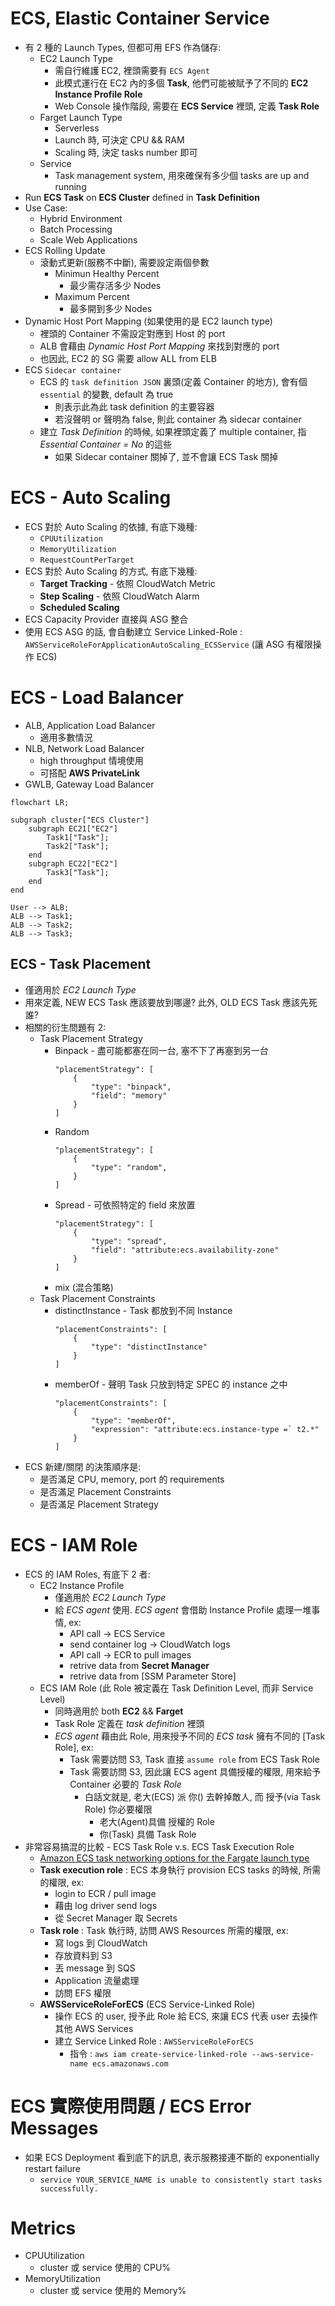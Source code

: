 # ECS, Elastic Container Service

- 有 2 種的 Launch Types, 但都可用 EFS 作為儲存:
  - EC2 Launch Type
    - 需自行維護 EC2, 裡頭需要有 `ECS Agent`
    - 此模式運行在 EC2 內的多個 **Task**, 他們可能被賦予了不同的 **EC2 Instance Profile Role**
    - Web Console 操作階段, 需要在 **ECS Service** 裡頭, 定義 **Task Role**
  - Farget Launch Type
    - Serverless
    - Launch 時, 可決定 CPU && RAM
    - Scaling 時, 決定 tasks number 即可
  - Service
    - Task management system, 用來確保有多少個 tasks are up and running
- Run **ECS Task** on **ECS Cluster** defined in **Task Definition**
- Use Case:
  - Hybrid Environment
  - Batch Processing
  - Scale Web Applications
- ECS Rolling Update
  - 滾動式更新(服務不中斷), 需要設定兩個參數
    - Minimun Healthy Percent
      - 最少需存活多少 Nodes
    - Maximum Percent
      - 最多開到多少 Nodes
- Dynamic Host Port Mapping (如果使用的是 EC2 launch type)
  - 裡頭的 Container 不需設定對應到 Host 的 port
  - ALB 會藉由 _Dynamic Host Port Mapping_ 來找到對應的 port
  - 也因此, EC2 的 SG 需要 allow ALL from ELB
- ECS `Sidecar container`
  - ECS 的 `task definition JSON` 裏頭(定義 Container 的地方), 會有個 `essential` 的變數, default 為 true
    - 則表示此為此 task definition 的主要容器
    - 若沒聲明 or 聲明為 false, 則此 container 為 sidecar container
  - 建立 _Task Definition_ 的時候, 如果裡頭定義了 multiple container, 指 _Essential Container = No_ 的這些
    - 如果 Sidecar container 關掉了, 並不會讓 ECS Task 關掉

# ECS - Auto Scaling

- ECS 對於 Auto Scaling 的依據, 有底下幾種:
  - `CPUUtilization`
  - `MemoryUtilization`
  - `RequestCountPerTarget`
- ECS 對於 Auto Scaling 的方式, 有底下幾種:
  - **Target Tracking** - 依照 CloudWatch Metric
  - **Step Scaling** - 依照 CloudWatch Alarm
  - **Scheduled Scaling**
- ECS Capacity Provider 直接與 ASG 整合
- 使用 ECS ASG 的話, 會自動建立 Service Linked-Role : `AWSServiceRoleForApplicationAutoScaling_ECSService` (讓 ASG 有權限操作 ECS)

# ECS - Load Balancer

- ALB, Application Load Balancer
  - 適用多數情況
- NLB, Network Load Balancer
  - high throughput 情境使用
  - 可搭配 **AWS PrivateLink**
- GWLB, Gateway Load Balancer

```mermaid
flowchart LR;

subgraph cluster["ECS Cluster"]
    subgraph EC21["EC2"]
        Task1["Task"];
        Task2["Task"];
    end
    subgraph EC22["EC2"]
        Task3["Task"];
    end
end

User --> ALB;
ALB --> Task1;
ALB --> Task2;
ALB --> Task3;
```

## ECS - Task Placement

- 僅適用於 _EC2 Launch Type_
- 用來定義, NEW ECS Task 應該要放到哪邊? 此外, OLD ECS Task 應該先死誰?
- 相關的衍生問題有 2:
  - Task Placement Strategy
    - Binpack - 盡可能都塞在同一台, 塞不下了再塞到另一台
      ```
      "placementStrategy": [
          {
              "type": "binpack",
              "field": "memory"
          }
      ]
      ```
    - Random
      ```
      "placementStrategy": [
          {
              "type": "random",
          }
      ]
      ```
    - Spread - 可依照特定的 field 來放置
      ```
      "placementStrategy": [
          {
              "type": "spread",
              "field": "attribute:ecs.availability-zone"
          }
      ]
      ```
    - mix (混合策略)
  - Task Placement Constraints
    - distinctInstance - Task 都放到不同 Instance
      ```
      "placementConstraints": [
          {
              "type": "distinctInstance"
          }
      ]
      ```
    - memberOf - 聲明 Task 只放到特定 SPEC 的 instance 之中
      ```
      "placementConstraints": [
          {
              "type": "memberOf",
              "expression": "attribute:ecs.instance-type =` t2.*"
          }
      ]
      ```
- ECS 新建/關閉 的決策順序是:
  - 是否滿足 CPU, memory, port 的 requirements
  - 是否滿足 Placement Constraints
  - 是否滿足 Placement Strategy

# ECS - IAM Role

- ECS 的 IAM Roles, 有底下 2 者:
  - EC2 Instance Profile
    - 僅適用於 _EC2 Launch Type_
    - 給 _ECS agent_ 使用. _ECS agent_ 會借助 Instance Profile 處理一堆事情, ex:
      - API call -> ECS Service
      - send container log -> CloudWatch logs
      - API call -> ECR to pull images
      - retrive data from **Secret Manager**
      - retrive data from [SSM Parameter Store]
  - ECS IAM Role (此 Role 被定義在 Task Definition Level, 而非 Service Level)
    - 同時適用於 both **EC2** && **Farget**
    - Task Role 定義在 _task definition_ 裡頭
    - _ECS agent_ 藉由此 Role, 用來授予不同的 _ECS task_ 擁有不同的 [Task Role], ex:
      - Task 需要訪問 S3, Task 直接 `assume role` from ECS Task Role
      - Task 需要訪問 S3, 因此讓 ECS agent 具備授權的權限, 用來給予 Container 必要的 _Task Role_
        - 白話文就是, 老大(ECS) 派 你() 去幹掉敵人, 而 授予(via Task Role) 你必要權限
          - 老大(Agent)具備 授權的 Role
          - 你(Task) 具備 Task Role
- 非常容易搞混的比較 - ECS Task Role v.s. ECS Task Execution Role
  - [Amazon ECS task networking options for the Fargate launch type](https://docs.aws.amazon.com/AmazonECS/latest/developerguide/fargate-task-networking.html)
  - **Task execution role** : ECS 本身執行 provision ECS tasks 的時候, 所需的權限, ex:
    - login to ECR / pull image
    - 藉由 log driver send logs
    - 從 Secret Manager 取 Secrets
  - **Task role** : Task 執行時, 訪問 AWS Resources 所需的權限, ex:
    - 寫 logs 到 CloudWatch
    - 存放資料到 S3
    - 丟 message 到 SQS
    - Application 流量處理
    - 訪問 EFS 權限
  - **AWSServiceRoleForECS** (ECS Service-Linked Role)
    - 操作 ECS 的 user, 授予此 Role 給 ECS, 來讓 ECS 代表 user 去操作其他 AWS Services
    - 建立 Service Linked Role : `AWSServiceRoleForECS`
      - 指令 : `aws iam create-service-linked-role --aws-service-name ecs.amazonaws.com`

# ECS 實際使用問題 / ECS Error Messages

- 如果 ECS Deployment 看到底下的訊息, 表示服務接連不斷的 exponentially restart failure
  - `service YOUR_SERVICE_NAME is unable to consistently start tasks successfully.`

# Metrics

- CPUUtilization
  - cluster 或 service 使用的 CPU%
- MemoryUtilization
  - cluster 或 service 使用的 Memory%
